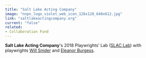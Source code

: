 ```yaml
---
title: "Salt Lake Acting Company"
image: "nnpn_logo_violet_web_icon_128x128_640x612.jpg"
link: "saltlakeactingcompany.org"
current: "false"
related:
- Collaboration Fund
---
```


**Salt Lake Acting Company**'s 2018 Playwrights’ Lab ([SLAC Lab](https://www.saltlakeactingcompany.org/new-play-development/slac-playwrights-lab)) with playwrights [Will Snider](https://newplayexchange.org/users/4095/will-snider) and [Eleanor Burgess](https://newplayexchange.org/users/1039/eleanor-burgess).

